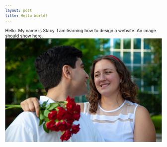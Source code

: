 ```yaml
---
layout: post
title: Hello World!
---
```


Hello.  My name is Stacy.  I am learning how to design a website.
An image should show here.
<img src="https://github.com/dontsingtome/dontsingtome.github.io/blob/master/images/juan%20and%20i%20roses.jpg" alt="Juan and I">
